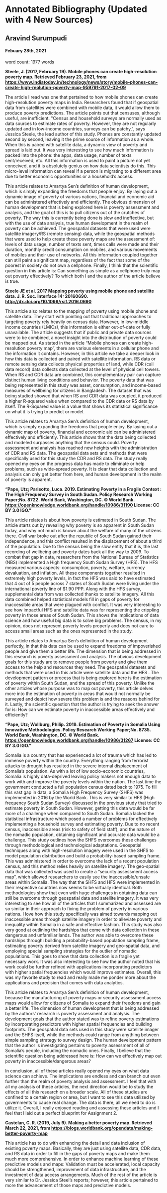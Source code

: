 #  Annotated Bibliography (Updated with 4 New Sources)

##  Aravind Surumpudi

#### Febuary 28th, 2021

word count: 1977 words

**Steele, J. (2017, February 19). Mobile phones can create high-resolution poverty map. Retrieved February 23, 2021, from https://www.indiatoday.in/technology/news/story/mobile-phones-can-create-high-reolution-poverty-map-959791-2017-02-09**


The article I read was one that pertained to how mobile phones can create high-resolution poverty maps in India. Researchers found that if geospatial data from satellites were combined with mobile data, it would allow them to produce poverty predictions. The article points out that censuses, although useful, are inefficient. "Census and household surveys are normally used as data sources to estimate rates of poverty. However, they are not regularly updated and in low-income countries, surveys can be patchy,", says Jessica Steele, the lead author of this study. Phones are constantly updated second by second, leaving it the prime source of information as a whole. When this is paired with satellite data, a dynamic view of poverty and spread is laid out. It was very interesting to see how much information is packed into the phone: the apps, data usage, number of texts sent/received, etc. All this information is used to paint a picture not yet conceived, and it is absolutely genius on how data scientists do this. This micro-level information can reveal if a person is migrating to a different area due to better economic opportunities or a household’s access.

This article relates to Amartya Sen’s definition of human development, which is simply expanding the freedoms that people enjoy. By laying out a dynamic image of poverty of various nations, financial and economic aid can be administered effectively and efficiently. The obvious dimension of human development that is being explored here is poverty assessment and analysis, and the goal of this is to pull citizens out of the crutches of poverty. The way this is currently being done is slow and ineffective, but with the use of data analysis, true human development in the realm of poverty can be achieved. The geospatial datasets that were used were satellite imagery/RS (remote sensing) data, while the geospatial methods that were used to help create these poverty maps are the assessment of: levels of data usage, number of texts sent, times calls were made and their duration, monthly credit consumption on mobiles, and various movements of mobiles and their use of networks. All this information coupled together can still paint a significant map, regardless of the fact that some of the poorest in society do not own a cellphone. Finally, I think that the scientific question in this article is: Can something as simple as a cellphone truly map out poverty effectively? To which both I and the author of the  article believe is true.


**Steele JE et al. 2017 Mapping poverty using mobile phone and satellite data. J. R. Soc. Interface 14: 20160690. http://dx.doi.org/10.1098/rsif.2016.0690**


This article also relates to the mapping of poverty using mobile phone and satellite data. They start with pointing out that traditional approaches to targeting poverty rely heavily on census data. However, in low-middle income countries (LMICs), this information is either out-of-date or fully unavailable. The article suggests that if public and private data sources were to be combined, a novel insight into the distribution of poverty could be mapped out. As stated in the article “Mobile phones can create high-resolution poverty map”, there are various elements in a cellular phone and the information it contains. However, in this article we take a deeper look in how this data is collected and paired with satellite information. RS data or remote sensing data collects physical properties of land, while CDR (call data record) data collects data collected at the level of physical cell towers. When RS and CDR data are combined, this complementary pair can capture distinct human living conditions and behavior. The poverty data that was being represented in this study was asset, consumption, and income-based measures of wellbeing for citizens in Bangladesh. The dataset that was being studied showed that when RS and CDR data was coupled, it produced a higher R-squared value when compared to the CDR data or RS data by itself. The R-Squared value is a value that shows its statistical significance on what it is trying to predict or model.  
   
This article relates to Amartya Sen’s definition of human development, which is simply expanding the freedoms that people enjoy. By laying out a dynamic map of poverty, financial and economic aid can be administered effectively and efficiently. This article shows that the data being collected and modeled surpasses anything that the census could. Poverty assessment and analysis has reached new heights with the administration of CDR and RS data. The geospatial data sets and methods that were specifically used for this study the CDR and RS data. The study really opened my eyes on the progress data has made to eliminate or help problems, such as wide-spread poverty. It is clear that data collection and analysis can only get better from here, and human development in the realm of poverty is apparent.


**“Pape, Utz; Parisotto, Luca. 2019. Estimating Poverty in a Fragile Context : The High Frequency Survey in South Sudan. Policy Research Working Paper;No. 8722. World Bank, Washington, DC. © World Bank. https://openknowledge.worldbank.org/handle/10986/31190 License: CC BY 3.0 IGO.”**


This article relates is about how poverty is estimated in South Sudan. The article starts out by revealing why poverty is so apparent in South Sudan today, and why not much is known about the welfare of many of the citizens there. Civil war broke out after the republic of South Sudan gained their independence, and this conflict resulted in the displacement of about a third of the population. Due to the census being the slow entity that it is, the last recording of wellbeing and poverty dates back all the way to 2009. To combat that gap in data, researchers from the National Bureau of Statistics (NBS) implemented a High frequency South Sudan Survey (HFS). The HFS measured  various aspects: consumption, poverty, welfare, currency devaluation, and inflation. All these components together resulted in extremely high poverty levels, in fact the HFS was said to have estimated that 4 out of 5 people across 7 states of South Sudan were living under the international poverty line of $1.90 PPP. Along with the HFS survey, supplemental data from was collected thanks to satellite imagery. All this data combined helped statistical models fill in gaps of poverty for inaccessible areas that were plagued with conflict. It was very interesting to see how impactful HFS and satellite data was for representing the crippling poverty in those areas of South Sudan. This shows the implications of data science and how useful big data is to solve big problems. The census, in my opinion, does not represent poverty levels properly and does not care to access small areas such as the ones represented in the study.
  
This article relates to Amartya Sen’s definition of human development perfectly, in that this data can be used to expand freedoms of impoverished people and give them a better life. The dimension that is being addressed in this research is poverty assessment and analysis. The obvious development goals for this study are to remove people from poverty and give them access to the help and resources they need. The geospatial datasets and methods that were used in this article were satellite data and the HFS . The development pattern or process that is being explored here is the estimation of poverty within South Sudan, and the spread of this poverty. Unlike the other articles whose purpose was to map out poverty, this article delves more into the estimation of poverty in areas that would not normally be surveyed and depict how severe this problem is and the reasons behind for it. Lastly, the scientific question that the author is trying to seek the answer for is: How can we estimate poverty in inaccessible areas effectively and efficiently?


**“Pape, Utz; Wollburg, Philip. 2019. Estimation of Poverty in Somalia Using Innovative Methodologies. Policy Research Working Paper;No. 8735. World Bank, Washington, DC. © World Bank. https://openknowledge.worldbank.org/handle/10986/31267 License: CC BY 3.0 IGO.”**


Somalia is a country that has experienced a lot of trauma which has led to immense poverty within the country. Everything ranging from terrorist attacks to drought has resulted in the severe internal displacement of Somalia’s population. As with a lot of low socio-economic countries, Somalia is highly data-deprived leaving policy makers not enough data to work with and improve the poverty levels within the nation. The last time the government conducted a full population census dated back to 1975. To fill this vast gap in data, a Somalia High Frequency Survey (SHFS) was implemented in 2016 by the World Bank. This is very similar to HFS (High frequency South Sudan Survey) discussed in the previous study that tried to estimate poverty in South Sudan. However, getting this data would be far more of a challenge when compared to South Sudan. Somalia lacked the statistical infrastructure which posed a number of problems for effectively implementing a household survey and estimating poverty. Due to no recent census, inaccessible areas (risk to safety of field staff), and the nature of the nomadic population, obtaining significant and accurate data would be a challenge. This study outlines how the SHFS overcomes these challenges through methodological and technological adaptations. Geospatial techniques along with high-resolution imagery were used in the SHFS to model population distribution and build a probability-based sampling frame. This was administered in order to overcome the lack of a recent population census, and this method relies heavily on satellite imagery. The geo-spatial data that was collected was used to create a “security assessment access map”, which allowed researchers to easily see the inaccessible/unsafe areas within Somalia. The way that the SHFS and HFS were implemented in their respective countries now seems to be virtually identical. Both methodologies show that even with huge challenges in obtaining data can still be overcome through geospatial data and satellite imagery. It was very interesting to see how all of the articles that I summarized and assessed are so similar in their approach to fixing the problem of poverty in various nations. I love how this study specifically was aimed towards mapping out inaccessible areas through satellite imagery in order to alleviate poverty and inequality within Somalia in a safe and effective fashion. This study was also very good at outlining the hardships that come with data collection in these dangerous and unfamiliar lands. The author was able to overcome these hardships through: building a probability-based population sampling frame, estimating poverty derived from satellite imagery and geo-spatial data, and employing special sampling strategies for the outlier of nomadic populations. This goes to show that data collection is a fragile yet necessary work. It was also interesting to see how the author noted that his work could be further refined with applications incorporating predictors with higher spatial frequencies which would improve estimates. Overall, this was my favorite study to read and really made me ponder more about the applications and precision that comes with data analytics.
   
   
This article relates to Amartya Sen’s definition of human development, because the manufacturing of poverty maps or security assessment access maps would allow for citizens of Somalia to expand their freedoms and gain a better life. The dimension of human development that is being addressed by the authors’ research is poverty assessment and analysis. The development goals that the author stated was to refine poverty estimations by incorporating predictors with higher spatial frequencies and building footprints. The geospatial data sets used in this study were satellite imager and the SHFS itself, while the methods could range from anything between simple sampling strategy to survey design. The human development pattern that the author is investigating pertains to poverty assessment of all of Somalia’s people, including the nomadic ones. Finally, I believe that the scientific question being addressed here is: How can we effectively map out poverty in inaccessible/dangerous areas?
	
	
In conclusion, all of these articles really opened my eyes on what data science can achieve. The implications are endless and can branch out even further than the realm of poverty analysis and assessment. I feel that with all my analysis of these articles, the next direction would be to study the effects of all this research on a broader scale. All of these studies are confined to a certain region or area, but I want to see this data utilized by governments to cause real change. The data is there, all we need to do is utilize it. Overall, I really enjoyed reading and assessing these articles and I feel that I laid out a perfect blueprint for Assignment 2.
	

**Castelan, C. R. (2019, July 9). Making a better poverty map. Retrieved March 22, 2021, from https://blogs.worldbank.org/opendata/making-better-poverty-map**
	
This article has to do with enhancing the detail and data inclusion of existing poverty maps. Basically, they are just using satellite data, CDR data, and RS data in order to fill in the gaps of poverty maps and make them much more comprehensive. In order to enhance machine learning of these predictive models and maps: Validation must be accelerated, local capacity should be strengthened, improvement of data infrastructure, and the investment of data access arrangements. Much of the rest of the article is very similar to Dr. Jessica Steel’s reports; however, this article pertained to more the advancement of those maps and predictive models.
